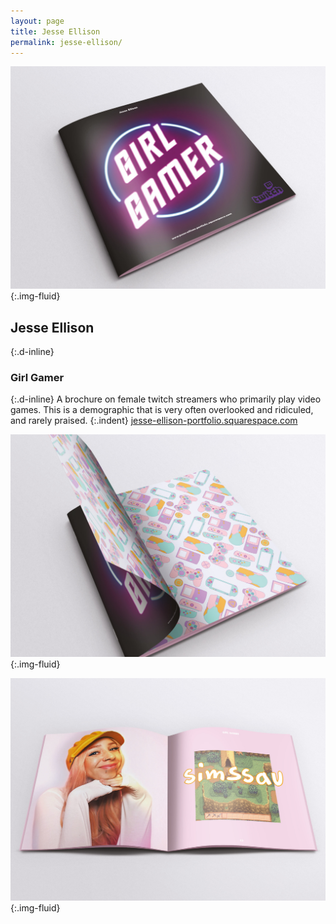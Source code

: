 ```yaml
---
layout: page
title: Jesse Ellison
permalink: jesse-ellison/
---
```

![Mock-up photographs of publication cover, end pages and spreads](../images/jesse_ellison_01.jpg "Publication designs"){:.img-fluid}
## Jesse Ellison
{:.d-inline}
### Girl Gamer
{:.d-inline}
A brochure on female twitch streamers who primarily play video games. This is a demographic that is very often overlooked and ridiculed, and rarely praised.
{:.indent}
[jesse-ellison-portfolio.squarespace.com](https://jesse-ellison-portfolio.squarespace.com)

![Mock-up photograph of publication inner end pages](../images/jesse_ellison_02.jpg "Publication designs"){:.img-fluid}

![Mock-up photograph of publication spreads](../images/jesse_ellison_03.jpg "Publication designs"){:.img-fluid}
